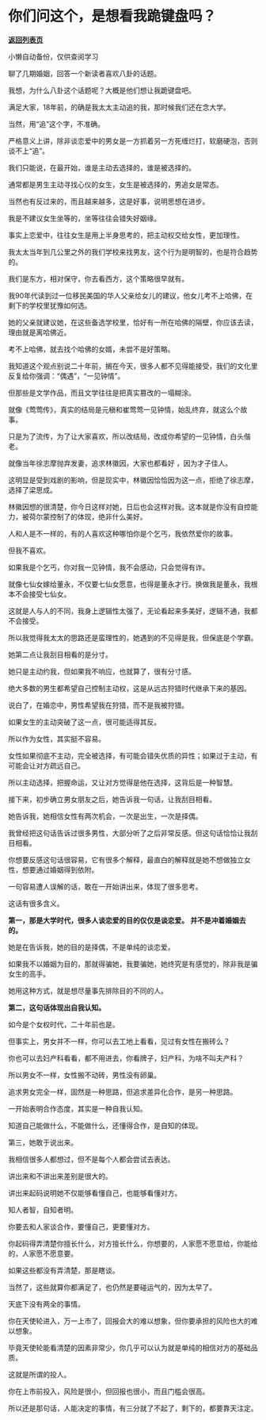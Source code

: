 # 你们问这个，是想看我跪键盘吗？

[**返回列表页**](/gzh/记忆承载3)

小懒自动备份，仅供查阅学习

聊了几期婚姻，回答一个新读者喜欢八卦的话题。

  

我想，为什么八卦这个话题呢？大概是他们想让我跪键盘吧。  

  

满足大家，18年前，的确是我太太主动追的我，那时候我们还在念大学。

  

当然，用“追”这个字，不准确。

  

严格意义上讲，除非谈恋爱中的男女是一方抓着另一方死缠烂打，软磨硬泡，否则谈不上“追”。

  

我们只能说，在最开始，谁是主动去选择的，谁是被选择的。

  

通常都是男生主动寻找心仪的女生，女生是被选择的，男追女是常态。

  

当然也有反过来的，而且越来越多，这是好事，说明思想在进步。

  

我是不建议女生坐等的，坐等往往会错失好姻缘。

  

事实上恋爱中，往往女生是用上半身思考的，把主动权交给女性，更加理性。  

  

我太太当年到几公里之外的我们学校来找男友，这个行为是明智的，也是符合趋势的。

  

我们是东方，相对保守，你去看西方，这个策略很早就有。

  

我90年代读到过一位移民美国的华人父亲给女儿的建议，他女儿考不上哈佛，在剩下的学校里犹豫如何选。

  

她的父亲就建议她，在这些备选学校里，恰好有一所在哈佛的隔壁，你应该去读，理由就是离哈佛近。

  

考不上哈佛，就去找个哈佛的女婿，未尝不是好策略。

  

我知道这个观点别说二十年前，搁在今天，很多人都不见得能接受，我们的文化里反复给你强调：“偶遇”，“一见钟情”。

  

但那些是文学作品，而且文学往往是把真实篡改的一塌糊涂。

  

就像《莺莺传》，真实的结局是元稹和崔莺莺一见钟情，始乱终弃，就这么个故事。

  

只是为了流传，为了让大家喜欢，所以改结局，改成你希望的一见钟情，白头偕老。

  

就像当年徐志摩抛弃发妻，追求林徽因，大家也都看好 ，因为才子佳人。

  

这明显是受到戏剧的影响，但是现实中，林徽因恰恰因为这一点，拒绝了徐志摩，选择了梁思成。

  

林徽因想的很清楚，你今日这样对她，日后也会这样对我。这本就是你没有自控能力，被荷尔蒙控制了的体现，绝非什么美好。

  

人和人是不一样的，有的人喜欢这种哪怕你是个乞丐，我依然爱你的故事。

  

但我不喜欢。

  

如果我是个乞丐，你对我一见钟情，我不会感动，只会觉得有诈。

  

就像七仙女嫁给董永，不仅要七仙女愿意，也得是董永才行。换做我是董永，我根本不会接受七仙女。

  

这就是人与人的不同，我身上逻辑性太强了，无论看起来多美好，逻辑不通，我都不会接受。

  

所以我觉得我太太的思路还是蛮理性的，她遇到的不见得是我，但保底是个学霸。

  

她第二点让我刮目相看的是分寸。

  

她只是主动约我，但如果我不响应，也就算了，很有分寸感。

  

绝大多数的男生都希望自己控制主动权，这是从远古狩猎时代继承下来的基因。

  

说白了，在婚恋中，男性希望我在狩猎，而不是我被狩猎。

  

如果女生的主动突破了这一点，很可能适得其反。

  

所以作为女性，其实挺不容易。

  

女性如果彻底不主动，完全被选择，有可能会错失优质的异性；如果过于主动，有可能会让对方疏远自己。

  

所以主动选择，把握命运，又让对方觉得是他在选择，这背后是一种智慧。

  

接下来，初步确立男女朋友之后，她告诉我一句话，让我刮目相看。

  

她告诉我，她相信女性有两次机会，一次是出生，一次是择偶。

  

我曾经把这句话告诉过很多男性，大部分听了之后非常反感。但这句话恰恰让我刮目相看。

  

你想要反感这句话很容易，它有很多个解释，最直白的解释就是她不想做独立女性，想要通过婚姻得到依附。

  

一句容易遭人误解的话，敢在一开始讲出来，体现了很多思考。

  

这话有很多含义。

  

 **第一，那是大学时代，很多人谈恋爱的目的仅仅是谈恋爱。** **并不是冲着婚姻去的。**

  

她是在告诉我，她的目的是择偶，不是单纯的谈恋爱。

  

如果我不以婚姻为目的，那就得骗她，我要骗她，她终究是有感觉的，除非我是骗女生的高手。

  

她用这种方式，就是想尽量事先排除目的不同的人。

  

 **第二，这句话体现出自我认知。**

  

如今是个女权时代，二十年前也是。

  

但事实上，男女并不一样，你可以去工地上看看，见过有女性在搬砖么？

  

你也可以去妇产科看看，都不用进去，你看牌子，妇产科，为啥不叫夫产科？

  

所以男女不一样，女性搬不动砖，男性没有卵巢。

  

追求男女完全一样，固然是一种思路，但追求差异化合作，是另一种思路。

  

一开始表明合作态度，其实是一种自我认知。

  

知道自己能做什么，不能做什么，还懂得合作，是自知的体现。

  

第三，她敢于说出来。

  

我相信很多人都想过，但不是每个人都会尝试去表达。

  

讲出来和不讲出来差别是很大的。

  

讲出来起码说明她不仅能够看懂自己，也能够看懂对方。

  

知人者智，自知者明。

  

你要去和人家谈合作，要懂自己，更要懂对方。  

  

你起码得弄清楚你擅长什么，对方擅长什么，你想要的，人家愿不愿意给，你能给的，人家愿不愿意要。  

  

如果这些都没有弄清楚，那是瞎谈。  

  

当然了，这些就算你都满足了，也仍然是要碰运气的，因为太早了。  

  

天底下没有两全的事情。

  

你在天使轮进入，万一上市了，回报会大的难以想象，但你要承担的风险也大的难以想象。

  

毕竟天使轮能看清楚的因素非常少，你几乎可以认为就是单纯的相信对方的基础品质。

  

这就是所谓的投人。  

  

你在上市前投入，风险是很小，但回报也很小，而且门槛会很高。  

  

所以还是那句话，人能决定的事情，有三分就了不起了，剩下的，都要靠天注定。

